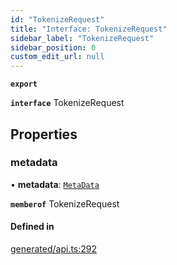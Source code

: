 ```yaml
---
id: "TokenizeRequest"
title: "Interface: TokenizeRequest"
sidebar_label: "TokenizeRequest"
sidebar_position: 0
custom_edit_url: null
---
```


**`export`**

**`interface`** TokenizeRequest

## Properties

### metadata

• **metadata**: [`MetaData`](../modules.md#metadata)

**`memberof`** TokenizeRequest

#### Defined in

[generated/api.ts:292](https://github.com/refinery-labs/lunasec-monorepo/blob/84c42bc/js/sdks/packages/tokenizer-sdk/src/generated/api.ts#L292)
